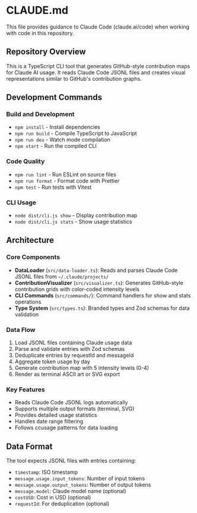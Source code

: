 # CLAUDE.md

This file provides guidance to Claude Code (claude.ai/code) when working with code in this repository.

## Repository Overview

This is a TypeScript CLI tool that generates GitHub-style contribution maps for Claude AI usage. It reads Claude Code JSONL files and creates visual representations similar to GitHub's contribution graphs.

## Development Commands

### Build and Development
- `npm install` - Install dependencies
- `npm run build` - Compile TypeScript to JavaScript
- `npm run dev` - Watch mode compilation
- `npm start` - Run the compiled CLI

### Code Quality
- `npm run lint` - Run ESLint on source files
- `npm run format` - Format code with Prettier
- `npm test` - Run tests with Vitest

### CLI Usage
- `node dist/cli.js show` - Display contribution map
- `node dist/cli.js stats` - Show usage statistics

## Architecture

### Core Components
- **DataLoader** (`src/data-loader.ts`): Reads and parses Claude Code JSONL files from `~/.claude/projects/`
- **ContributionVisualizer** (`src/visualizer.ts`): Generates GitHub-style contribution grids with color-coded intensity levels
- **CLI Commands** (`src/commands/`): Command handlers for show and stats operations
- **Type System** (`src/types.ts`): Branded types and Zod schemas for data validation

### Data Flow
1. Load JSONL files containing Claude usage data
2. Parse and validate entries with Zod schemas
3. Deduplicate entries by requestId and messageId
4. Aggregate token usage by day
5. Generate contribution map with 5 intensity levels (0-4)
6. Render as terminal ASCII art or SVG export

### Key Features
- Reads Claude Code JSONL logs automatically
- Supports multiple output formats (terminal, SVG)
- Provides detailed usage statistics
- Handles date range filtering
- Follows ccusage patterns for data loading

## Data Format

The tool expects JSONL files with entries containing:
- `timestamp`: ISO timestamp
- `message.usage.input_tokens`: Number of input tokens
- `message.usage.output_tokens`: Number of output tokens
- `message.model`: Claude model name (optional)
- `costUSD`: Cost in USD (optional)
- `requestId`: For deduplication (optional)